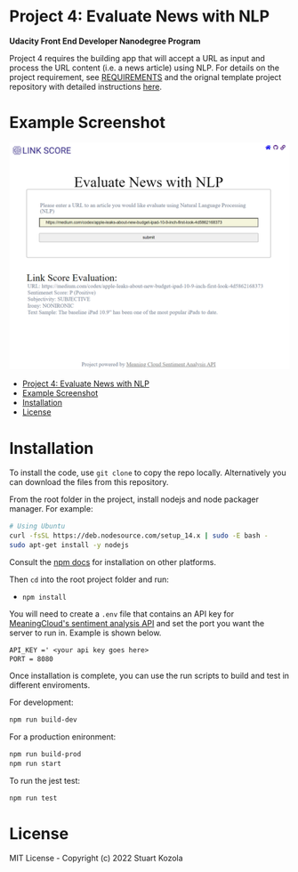 # Project 4: Evaluate News with NLP
__Udacity Front End Developer Nanodegree Program__

Project 4 requires the building app that will accept a URL as input and process the URL content (i.e. a news article) using NLP.  For details on the project requirement, see [REQUIREMENTS](REQUIREMENTS.md) and the orignal template project repository with detailed instructions [here](https://github.com/udacity/fend/tree/refresh-2019/projects/evaluate-news-nlp).

# Example Screenshot
![Screenshot](/src/client/img/screenshot.png)

- [Project 4: Evaluate News with NLP](#project-4-evaluate-news-with-nlp)
- [Example Screenshot](#example-screenshot)
- [Installation](#installation)
- [License](#license)
  

# Installation
To install the code, use `git clone` to copy the repo locally.  Alternatively you can download the files from this repository.

From the root folder in the project, install nodejs and node packager manager.  For example:
```bash
# Using Ubuntu
curl -fsSL https://deb.nodesource.com/setup_14.x | sudo -E bash -
sudo apt-get install -y nodejs
```

Consult the [npm docs](https://nodejs.org/en/download/package-manager/) for installation on other platforms.

Then  `cd` into the root project folder and run:
- `npm install`

You will need to create a `.env` file that contains an API key for [MeaningCloud's sentiment analysis API](https://www.meaningcloud.com/developer/sentiment-analysis/doc) and set the port you want the server to run in.  Example is shown below.

```
API_KEY =' <your api key goes here>
PORT = 8080
```

Once installation is complete, you can use the run scripts to build and test in different enviroments.

For development:
```bash
npm run build-dev
```

For a production enironment:
```bash
npm run build-prod
npm run start
```

To run the jest test:
```bash
npm run test
```

# License
MIT License - Copyright (c) 2022 Stuart Kozola